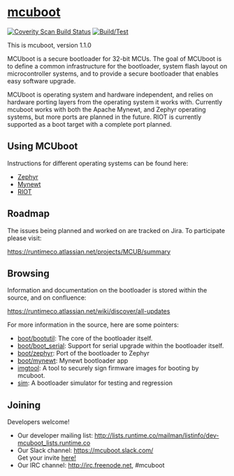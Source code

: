 # [mcuboot](http://mcuboot.com/)

[![Coverity Scan Build Status](https://scan.coverity.com/projects/12307/badge.svg)][coverity]
[![Build/Test](https://img.shields.io/travis/runtimeco/mcuboot/master.svg?label=travis-ci)][travis]

[coverity]: https://scan.coverity.com/projects/mcuboot
[travis]: https://travis-ci.org/runtimeco/mcuboot

This is mcuboot, version 1.1.0

MCUboot is a secure bootloader for 32-bit MCUs.   The goal of MCUboot is to
define a common infrastructure for the bootloader, system flash layout on
microcontroller systems, and to provide a secure bootloader that enables
easy software upgrade.

MCUboot is operating system and hardware independent, and relies on
hardware porting layers from the operating system it works with.  Currently
mcuboot works with both the Apache Mynewt, and Zephyr operating systems, but
more ports are planned in the future. RIOT is currently supported as a boot
target with a complete port planned.

## Using MCUboot

Instructions for different operating systems can be found here:
- [Zephyr](docs/readme-zephyr.md)
- [Mynewt](docs/readme-mynewt.md)
- [RIOT](docs/readme-riot.md)

## Roadmap

The issues being planned and worked on are tracked on Jira. To participate
please visit:

https://runtimeco.atlassian.net/projects/MCUB/summary

## Browsing

Information and documentation on the bootloader is stored within the source, and on confluence:

https://runtimeco.atlassian.net/wiki/discover/all-updates

For more information in the source, here are some pointers:

- [boot/bootutil](https://github.com/runtimeco/mcuboot/tree/master/boot/bootutil): The core of the bootloader itself.
- [boot/boot\_serial](https://github.com/runtimeco/mcuboot/tree/master/boot/boot_serial): Support for serial upgrade within the bootloader itself.
- [boot/zephyr](https://github.com/runtimeco/mcuboot/tree/master/boot/zephyr): Port of the bootloader to Zephyr
- [boot/mynewt](https://github.com/runtimeco/mcuboot/tree/master/boot/mynewt): Mynewt bootloader app
- [imgtool](https://github.com/runtimeco/mcuboot/tree/master/imgtool): A tool to securely sign firmware images for booting by mcuboot.
- [sim](https://github.com/runtimeco/mcuboot/tree/master/sim): A bootloader simulator for testing and regression

## Joining

Developers welcome!

* Our developer mailing list:
  http://lists.runtime.co/mailman/listinfo/dev-mcuboot_lists.runtime.co
* Our Slack channel: https://mcuboot.slack.com/ <br />
  Get your invite [here!](https://join.slack.com/t/mcuboot/shared_invite/MjE2NDcwMTQ2MTYyLTE1MDA4MTIzNTAtYzgyZTU0NjFkMg)
* Our IRC channel: http://irc.freenode.net, #mcuboot
